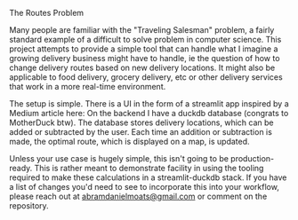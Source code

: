 The Routes Problem

Many people are familiar with the "Traveling Salesman" problem, a fairly standard example of a difficult to solve problem in computer science. This project attempts to provide a simple tool that can handle what I imagine a growing delivery business might have to handle, ie the question of how to change delivery routes based on new delivery locations. It might also be applicable to food delivery, grocery delivery, etc or other delivery services that work in a more real-time environment.

The setup is simple. There is a UI in the form of a streamlit app inspired by a Medium article here: On the backend I have a duckdb database (congrats to MotherDuck btw). The database stores delivery locations, which can be added or subtracted by the user. Each time an addition or subtraction is made, the optimal route, which is displayed on a map, is updated.

Unless your use case is hugely simple, this isn't going to be production-ready. This is rather meant to demonstrate facility in using the tooling required to make these calculations in a streamlit-duckdb stack. If you have a list of changes you'd need to see to incorporate this into your workflow, please reach out at abramdanielmoats@gmail.com or comment on the repository.